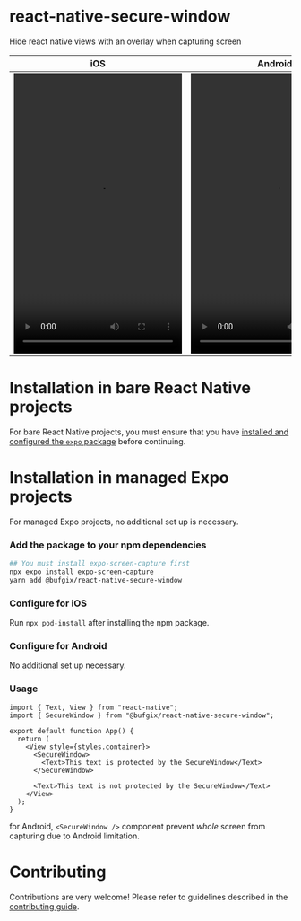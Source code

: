 # react-native-secure-window

Hide react native views with an overlay when capturing screen

| iOS                                                                                                                                                      | Android                                                                                                                                                  |
| -------------------------------------------------------------------------------------------------------------------------------------------------------- | -------------------------------------------------------------------------------------------------------------------------------------------------------- |
| <video width="300" height="500" src="https://github.com/bufgix/react-native-secure-window/assets/22038798/127f6aa4-22ed-4684-b570-9168899683ed"></video> | <video width="300" height="500" src="https://github.com/bufgix/react-native-secure-window/assets/22038798/7547dbcd-491d-46c5-93fb-d45d83eebce1"></video> |



# Installation in bare React Native projects

For bare React Native projects, you must ensure that you have [installed and configured the `expo` package](https://docs.expo.dev/bare/installing-expo-modules/) before continuing.

# Installation in managed Expo projects

For managed Expo projects, no additional set up is necessary.

### Add the package to your npm dependencies

```bash
## You must install expo-screen-capture first
npx expo install expo-screen-capture
yarn add @bufgix/react-native-secure-window
```

### Configure for iOS

Run `npx pod-install` after installing the npm package.

### Configure for Android

No additional set up necessary.

### Usage

```tsx
import { Text, View } from "react-native";
import { SecureWindow } from "@bufgix/react-native-secure-window";

export default function App() {
  return (
    <View style={styles.container}>
      <SecureWindow>
        <Text>This text is protected by the SecureWindow</Text>
      </SecureWindow>

      <Text>This text is not protected by the SecureWindow</Text>
    </View>
  );
}
```

for Android, `<SecureWindow />` component prevent _whole_ screen from capturing due to Android limitation.

# Contributing

Contributions are very welcome! Please refer to guidelines described in the [contributing guide](https://github.com/bufgix/react-native-secure-window/blob/main/CONTRIBUTING.md).
